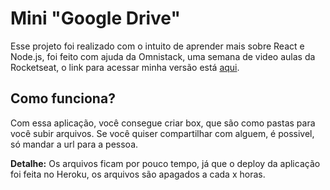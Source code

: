 # Mini "Google Drive"
Esse projeto foi realizado com o intuito de aprender mais sobre React e Node.js, foi feito com ajuda da Omnistack, uma semana de video aulas da Rocketseat, o link para acessar minha versão está [aqui](https://frontend-curso-omnistack.herokuapp.com).

## Como funciona?
Com essa aplicação, você consegue criar box, que são como pastas para você subir arquivos.
Se você quiser compartilhar com alguem, é possivel, só mandar a url para a pessoa.

**Detalhe:** Os arquivos ficam por pouco tempo, já que o deploy da aplicação foi feita no Heroku, os arquivos são apagados a cada x horas.
